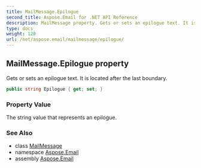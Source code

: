 ```yaml
---
title: MailMessage.Epilogue
second_title: Aspose.Email for .NET API Reference
description: MailMessage property. Gets or sets an epilogue text. It is located after the last boundary
type: docs
weight: 120
url: /net/aspose.email/mailmessage/epilogue/
---
```

## MailMessage.Epilogue property

Gets or sets an epilogue text. It is located after the last boundary.

```csharp
public string Epilogue { get; set; }
```

### Property Value

The string value that represents an epilogue.

### See Also

* class [MailMessage](../)
* namespace [Aspose.Email](../../mailmessage/)
* assembly [Aspose.Email](../../../)


